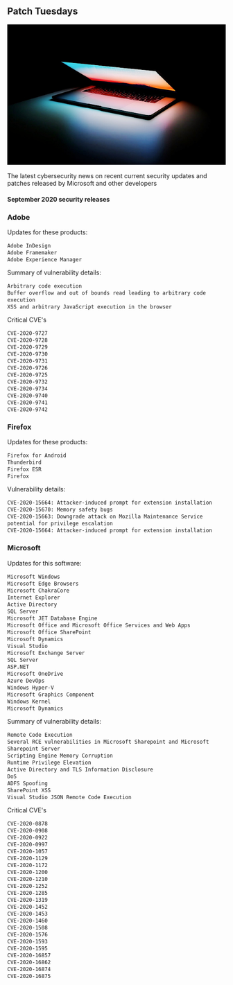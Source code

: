 ## Patch Tuesdays   

![image](laptopglow1.jpg)

The latest cybersecurity news on recent current security updates and patches released by Microsoft and other developers

#### September 2020 security releases

### Adobe   

Updates for these products:
```
Adobe InDesign
Adobe Framemaker
Adobe Experience Manager
```

Summary of vulnerability details:  
```
Arbitrary code execution
Buffer overflow and out of bounds read leading to arbitrary code execution
XSS and arbitrary JavaScript execution in the browser
```

Critical CVE's
```
CVE-2020-9727    
CVE-2020-9728    
CVE-2020-9729    
CVE-2020-9730    
CVE-2020-9731 
CVE-2020-9726
CVE-2020-9725
CVE-2020-9732
CVE-2020-9734
CVE-2020-9740
CVE-2020-9741
CVE-2020-9742
```

### Firefox

Updates for these products:
```
Firefox for Android
Thunderbird
Firefox ESR
Firefox
```

Vulnerability details:
```
CVE-2020-15664: Attacker-induced prompt for extension installation 
CVE-2020-15670: Memory safety bugs 
CVE-2020-15663: Downgrade attack on Mozilla Maintenance Service potential for privilege escalation 
CVE-2020-15664: Attacker-induced prompt for extension installation
```

### Microsoft

Updates for this software:
```
Microsoft Windows
Microsoft Edge Browsers
Microsoft ChakraCore
Internet Explorer
Active Directory
SQL Server
Microsoft JET Database Engine
Microsoft Office and Microsoft Office Services and Web Apps
Microsoft Office SharePoint
Microsoft Dynamics
Visual Studio
Microsoft Exchange Server
SQL Server
ASP.NET
Microsoft OneDrive
Azure DevOps
Windows Hyper-V
Microsoft Graphics Component
Windows Kernel
Microsoft Dynamics
```

Summary of vulnerability details:  
```
Remote Code Execution
Several RCE vulnerabilities in Microsoft Sharepoint and Microsoft Sharepoint Server
Scripting Engine Memory Corruption
Runtime Privilege Elevation
Active Directory and TLS Information Disclosure
DoS 
ADFS Spoofing
SharePoint XSS
Visual Studio JSON Remote Code Execution
```

Critical CVE's
```
CVE-2020-0878
CVE-2020-0908
CVE-2020-0922
CVE-2020-0997
CVE-2020-1057
CVE-2020-1129
CVE-2020-1172
CVE-2020-1200
CVE-2020-1210
CVE-2020-1252
CVE-2020-1285
CVE-2020-1319
CVE-2020-1452
CVE-2020-1453
CVE-2020-1460
CVE-2020-1508
CVE-2020-1576
CVE-2020-1593
CVE-2020-1595
CVE-2020-16857
CVE-2020-16862
CVE-2020-16874
CVE-2020-16875
```


